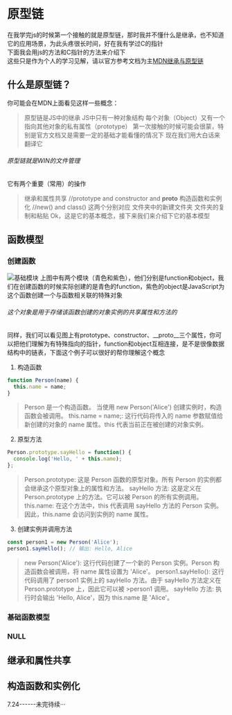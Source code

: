 # 原型链

在我学完js的时候第一个接触的就是原型链，那时我并不懂什么是继承，也不知道它的应用场景，为此头疼很长时间，好在我有学过C的指针<br>
下面我会用js的方法和C指针的方法来介绍下<br>
这些只是作为个人的学习见解，请以官方参考文档为主[MDN继承与原型链](https://developer.mozilla.org/zh-CN/docs/Web/JavaScript/Inheritance_and_the_prototype_chain#%E7%BB%93%E8%AE%BA)
## 什么是原型链？

你可能会在MDN上面看见这样一些概念：
> 原型链是JS中的继承
> JS中只有一种对象结构
> 每个对象（Object）又有一个指向其他对象的私有属性（prototype）
第一次接触的时候可能会很蒙，特别是官方文档又是需要一定的基础才能看懂的情况下
现在我们用大白话来翻译它
###### 原型链就是WIN的文件管理
它有两个重要（常用）的操作
> 继承和属性共享 //prototype and constructor and __proto__
> 构造函数和实例化 //new() and class()
这两个分别对应
> 文件夹中的新建文件夹
> 文件夹的复制和粘贴
Ok，这是它的基本概念，接下来我们来介绍下它的基本模型
## 函数模型
### 创建函数

![基础模块](/makar-web/public/picture/basic-module.png)
上图中有两个模块（青色和紫色），他们分别是function和object，我们在创建函数的时候实际创建的是青色的function，紫色的object是JavaScript为这个函数创建一个与函数相关联的特殊对象
###### 这个对象是用于存储该函数创建的对象实例的共享属性和方法的
同样，我们可以看见图上有prototype、constructor、__proto__三个属性，你可以把他们理解为有特殊指向的指针，function和object互相连接，是不是很像数据结构中的链表，下面这个例子可以很好的帮你理解这个概念
1. 构造函数
```js
function Person(name) {
  this.name = name;
}
```
>Person 是一个构造函数。
>当使用 new Person('Alice') 创建实例时，构造函数会被调用。
>this.name = name;: 这行代码将传入的 name 参数赋值给新创建的对象的 name 属性。this 代表当前正在被创建的对象实例。
2. 原型方法
```js
Person.prototype.sayHello = function() {
  console.log('Hello, ' + this.name);
};
```
>Person.prototype: 这是 Person 函数的原型对象。所有 Person 的实例都会继承这个原型对象上的属性和方法。
>sayHello 方法: 这是定义在 Person.prototype 上的方法。它可以被 Person 的所有实例调用。
>this.name: 在这个方法中，this 代表调用 sayHello 方法的 Person 实例。因此，this.name 会访问到实例的 name 属性。
3. 创建实例并调用方法
```js
const person1 = new Person('Alice');
person1.sayHello(); // 输出: Hello, Alice
```
>new Person('Alice'): 这行代码创建了一个新的 Person 实例。Person 构造函数会被调用，将 name 属性设置为 'Alice'。
>person1.sayHello(): 这行代码调用了 person1 实例上的 sayHello 方法。由于 sayHello 方法定义在 Person.prototype 上，因此它可以被 >person1 调用。
>sayHello 方法: 执行时会输出 'Hello, Alice'，因为 this.name 是 'Alice'。
### 基础函数模型

### NULL
## 继承和属性共享
## 构造函数和实例化
7.24------未完待续···